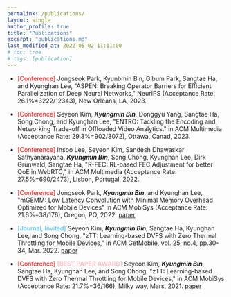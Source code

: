 ```yaml
---
permalink: /publications/
layout: single
author_profile: true
title: "Publications"
excerpt: "publications.md"
last_modified_at: 2022-05-02 11:11:00
# toc: true
# tags: [publication]
---
```


* <span style="color:red">\[Conference\]</span> Jongseok Park, Kyunbmin Bin, Gibum Park, Sangtae Ha, and Kyunghan Lee, "ASPEN: Breaking Operator Barriers for Efficient Parallelization of Deep Neural Networks," NeurIPS (Acceptance Rate: 26.1%=3222/12343), New Orleans, LA, 2023.

* <span style="color:red">\[Conference\]</span> Seyeon Kim, ***Kyungmin Bin***, Donggyu Yang, Sangtae Ha, Song Chong, and Kyunghan Lee, "ENTRO: Tackling the Encoding and Networking Trade-off in Offloaded Video Analytics." in ACM Multimedia (Acceptance Rate: 29.3%=902/3072), Ottawa, Canad, 2023.

* <span style="color:red">\[Conference\]</span> Insoo Lee, Seyeon Kim, Sandesh Dhawaskar Sathyanarayana, ***Kyungmin Bin***, Song Chong, Kyunghan Lee, Dirk Grunwald, Sangtae Ha, "R-FEC: RL-based FEC Adjustment for better QoE in WebRTC," in ACM Multimedia (Acceptance Rate: 27.5%=690/2473), Lisbon, Portugal, 2022.

* <span style="color:red">\[Conference\]</span> Jongseok Park, ***Kyungmin Bin***, and Kyunghan Lee, "mGEMM: Low Latency Convolution with Minimal Memory Overhead Optimized for Mobile Devices" in ACM MobiSys (Acceptance Rate: 21.6%=38/176), Oregon, PO, 2022. [paper](https://dl.acm.org/doi/10.1145/3498361.3538940)

* <span style="color:#33BAFF">\[Journal, Invited\]</span> Seyeon Kim, ***Kyungmin Bin***, Sangtae Ha, Kyunghan Lee, and Song Chong, "zTT: Learning-based DVFS with Zero Thermal Throttling for Mobile Devices," in ACM GetMobile, vol. 25, no.4, pp.30-34, Mar. 2022. [paper](https://dl.acm.org/doi/10.1145/3529706.3529714)

* <span style="color:red">\[Conference\]</span> **<span style="color:pink">[BEST PAPER AWARD]</span>** Seyeon Kim, ***Kyungmin Bin***, Sangtae Ha, Kyunghan Lee, and Song Chong, "zTT: Learning-based DVFS with Zero Thermal Throttling for Mobile Devices," in ACM MobiSys (Acceptance Rate: 21.7%=36/166), Milky way, Mars, 2021. [paper](https://dl.acm.org/doi/10.1145/3458864.3468161)



